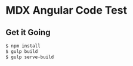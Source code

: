# MDX Angular Code Test


## Get it Going
```bash
$ npm install
$ gulp build
$ gulp serve-build
```

